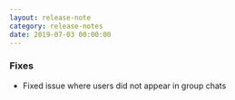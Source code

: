 ```yaml
---
layout: release-note
category: release-notes
date: 2019-07-03 00:00:00
---
```


### Fixes

- Fixed issue where users did not appear in group chats
